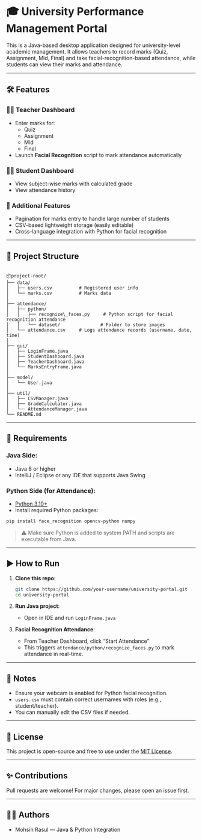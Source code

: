 # 🎓 University Performance Management Portal

This is a Java-based desktop application designed for university-level academic management. It allows teachers to record marks (Quiz, Assignment, Mid, Final) and take facial-recognition-based attendance, while students can view their marks and attendance.

---

## 🛠️ Features

### 👨‍🏫 Teacher Dashboard
- Enter marks for:
  - Quiz
  - Assignment
  - Mid
  - Final
- Launch **Facial Recognition** script to mark attendance automatically

### 👨‍🎓 Student Dashboard
- View subject-wise marks with calculated grade
- View attendance history

### 🧠 Additional Features
- Pagination for marks entry to handle large number of students
- CSV-based lightweight storage (easily editable)
- Cross-language integration with Python for facial recognition

---

## 📁 Project Structure

```

📦project-root/
├── data/
│   ├── users.csv          # Registered user info
│   └── marks.csv          # Marks data
│
├── attendance/
│   ├── python/
│   │   ├── recognize\_faces.py     # Python script for facial recognition attendance
│   │   └── dataset/               # Folder to store images
│   └── attendance.csv     # Logs attendance records (username, date, time)
│
├── gui/
│   ├── LoginFrame.java
│   ├── StudentDashboard.java
│   ├── TeacherDashboard.java
│   └── MarksEntryFrame.java
│
├── model/
│   └── User.java
│
├── util/
│   ├── CSVManager.java
│   ├── GradeCalculator.java
│   └── AttendanceManager.java
└── README.md

````

---

## 🔧 Requirements

### Java Side:
- Java 8 or higher
- IntelliJ / Eclipse or any IDE that supports Java Swing

### Python Side (for Attendance):
- [Python 3.10+](https://www.python.org/downloads/)
- Install required Python packages:

```bash
pip install face_recognition opencv-python numpy
````

> ⚠️ Make sure Python is added to system PATH and scripts are executable from Java.

---

## ▶️ How to Run

1. **Clone this repo**:

   ```bash
   git clone https://github.com/your-username/university-portal.git
   cd university-portal
   ```

2. **Run Java project**:

   * Open in IDE and run `LoginFrame.java`

3. **Facial Recognition Attendance**:

   * From Teacher Dashboard, click “Start Attendance”
   * This triggers `attendance/python/recognize_faces.py` to mark attendance in real-time.

---

## 📌 Notes

* Ensure your webcam is enabled for Python facial recognition.
* `users.csv` must contain correct usernames with roles (e.g., student/teacher).
* You can manually edit the CSV files if needed.

---


## 📄 License

This project is open-source and free to use under the [MIT License](LICENSE).

---

## ✨ Contributions

Pull requests are welcome! For major changes, please open an issue first.

---

## 🙋‍♂️ Authors

* Mohsin Rasul — Java & Python Integration
